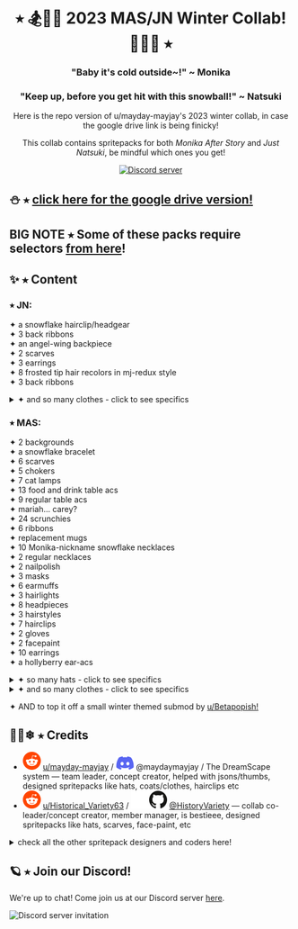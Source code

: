 <h1 align="center">⭑ 🏂🧊🧣 2023 MAS/JN Winter Collab! 🧤🎁🎄 ⭑</h1>
<h3 align="center">"Baby it's cold outside~!" ~ Monika </h3>
<h3 align="center">"Keep up, before you get hit with this snowball!" ~ Natsuki </h3>
<p align="center">Here is the repo version of u/mayday-mayjay's 2023 winter collab, in case the google drive link is being finicky!</p>
<p align="center">This collab contains spritepacks for both <i>Monika After Story</i> and <i>Just Natsuki</i>, be mindful which ones you get!</p>
<p align="center">
  <a href="https://discord.gg/Tx23rczN8N">
    <img alt="Discord server" src="https://discordapp.com/api/guilds/957814201311694870/widget.png?style=shield">
  </a>
</p>

## ⛄ ⭑ [click here for the google drive version!](https://drive.google.com/drive/folders/1xmU5EHrSkC07DL95Mcv1rVVhFXRHQ75q?usp=sharing)

## BIG NOTE ⭑ Some of these packs require selectors [from here](https://github.com/mayday-mayjay/MJ-MAS-selector-city)!

## ✨ ⭑ Content

### ⭑ JN:
✦ a snowflake hairclip/headgear <br>
✦ 3 back ribbons <br>
✦ an angel-wing backpiece <br>
✦ 2 scarves <br>
✦ 3 earrings <br>
✦ 8 frosted tip hair recolors in mj-redux style <br>
✦ 3 back ribbons <br>
<details><summary> ✦ and so many clothes - click to see specifics </summary> 
  * a blue snowflake dress <br>
  * a pink strawberry sweater <br>
  * 2 green sweaters, one with an apron, one without <br>
  * 2 strapless santa outfits <br>
  * a pink winter coat
  * a cut shoulder pink winter sweater
  * a winter hoodie in Finale's MAS hoodie style 
</details>

### ⭑ MAS:
✦ 2 backgrounds <br>
✦ a snowflake bracelet <br>
✦ 6 scarves <br>
✦ 5 chokers <br>
✦ 7 cat lamps <br>
✦ 13 food and drink table acs <br>
✦ 9 regular table acs <br>
✦ mariah... carey? <br>
✦ 24 scrunchies <br>
✦ 6 ribbons <br>
✦ replacement mugs <br>
✦ 10 Monika-nickname snowflake necklaces <br>
✦ 2 regular necklaces <br>
✦ 2 nailpolish <br>
✦ 3 masks <br>
✦ 6 earmuffs <br>
✦ 3 hairlights <br>
✦ 8 headpieces <br>
✦ 3 hairstyles <br>
✦ 7 hairclips <br>
✦ 2 gloves <br>
✦ 2 facepaint <br>
✦ 10 earrings <br>
✦ a hollyberry ear-acs <br>
<details><summary> ✦ so many hats - click to see specifics </summary> 
  * 14 bucket hats <br>
  * 7 knit hats <br>
  * a winter beanie
  * 6 snowbun style hats
  * a russian style winterhat
  * a snow princess tiara
</details>
<details><summary> ✦ and so many clothes - click to see specifics </summary> 
  * 4 over the sleeve outfits <br>
  * a christmas sweater <br>
  * 5 figure skating uniforms <br>
  * a snowman dress <br>
  * an emerald coat
  * 7 flannel shirts
  * a buttoned up warm dress
  * 2 2-layer sweaters
  * a sleeveless turtleneck sweater
  * 9 gift lingerie 
</details>

✦ AND to top it off a small winter themed submod by [u/Betapopish!](https://www.reddit.com/user/betapopish) <br>

## 🔭🌠❄ ⭑ Credits

  * ![reddit](.github/icons/reddit.svg) [u/mayday-mayjay](https://www.reddit.com/user/mayday-mayjay) / ![discord](.github/icons/discord.svg) @maydaymayjay / The DreamScape system
  — team leader, concept creator, helped with jsons/thumbs, designed spritepacks like hats, coats/clothes, hairclips etc
  * ![reddit](.github/icons/reddit.svg) [u/Historical_Variety63](https://reddit.com/u/Historical_Variety63) / ![github](.github/icons/github-light.svg#gh-dark-mode-only)![github](.github/icons/github-dark.svg#gh-light-mode-only) [@HistoryVariety](https://github.com/Historyvariety)
  — collab co-leader/concept creator, member manager, is bestieee, designed spritepacks like hats, scarves, face-paint, etc
<details><summary> check all the other spritepack designers and coders here! </summary> 
* Verd ⭑ Reddit: u/crunchy_meringue ⭑ mas: table acs, scrunchies, earrings, etc acs, gift lingerie <br>
* Null ⭑ Discord: @the_null_sys ⭑ jn: clothes ⭑ helped with jsons <br>
* Star ⭑ Reddit: u/Exact_List_8667 ⭑ mas: scarves, clothes, nails ⭑ jn: hair <br>
* Beta ⭑ Reddit: u/Betapopish ⭑ mas: over sweater clothes, earrings, necklaces, etc acs ⭑ jn: snowflake clothes ⭑ helped with jsons <br>   
* Toffee ⭑ Reddit: u/toffeezx ⭑ mas: mug table acs, sweater-clothes, mug replacements, etc ⭑ jn: clothes ⭑ helped with jsons <br>
* Blobfish-Chan ⭑ Reddit: u/blobfish_chan ⭑ mas: hat acs! <br>
* Salsa ⭑ u/salsabilla310224 ⭑ mas: chokers, table acs, crown, headpieces, etc acs <br>
* Wowm ⭑ Reddit: u/Individual-Car-6573 ⭑ mas: 2 glove sets <br>
 <br>
* additional credits: <br>
Official MAS devs ⭑ Official spritepacks some entries were based off of, mugs, MAS itself lol <br>
Official JN devs ⭑ JN itself lol <br>
And everyone that cheered us on, and showed inspiration or support!<br>  
</details>

## 🪐 ⭑ Join our Discord!

We're up to chat! Come join us at our Discord server [here](https://discord.gg/Tx23rczN8N).

![Discord server invitation](https://discordapp.com/api/guilds/957814201311694870/widget.png?style=banner3)
